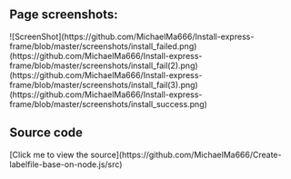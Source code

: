 <BR>
<h2>Page screenshots:</h2>
![ScreenShot](https://github.com/MichaelMa666/Install-express-frame/blob/master/screenshots/install_failed.png)
(https://github.com/MichaelMa666/Install-express-frame/blob/master/screenshots/install_fail(2).png)
(https://github.com/MichaelMa666/Install-express-frame/blob/master/screenshots/install_fail(3).png)
(https://github.com/MichaelMa666/Install-express-frame/blob/master/screenshots/install_success.png)
<h2>Source code</h2>
[Click me to view the source](https://github.com/MichaelMa666/Create-labelfile-base-on-node.js/src)
